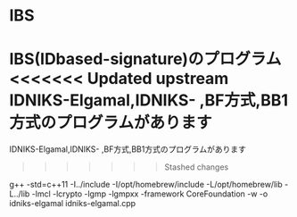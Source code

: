 # IBS
IBS(IDbased-signature)のプログラム
<<<<<<< Updated upstream
IDNIKS-Elgamal,IDNIKS- ,BF方式,BB1方式のプログラムがあります
=======

IDNIKS-Elgamal,IDNIKS- ,BF方式,BB1方式のプログラムがあります 
>>>>>>> Stashed changes

g++ -std=c++11 -I../include -I/opt/homebrew/include -L/opt/homebrew/lib -L../lib -lmcl -lcrypto -lgmp -lgmpxx -framework CoreFoundation -w -o idniks-elgamal idniks-elgamal.cpp